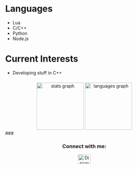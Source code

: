 # Languages
- Lua
- C/C++
- Python
- Node.js

# Current Interests
- Developing stuff in C++

###
<div align="center">
  <img src="https://github-readme-stats.vercel.app/api?username=memelouse&hide_title=false&hide_rank=false&show_icons=true&include_all_commits=true&count_private=true&disable_animations=false&theme=dracula&locale=en&hide_border=false" height="150" alt="stats graph"  />
  <img src="https://github-readme-stats.vercel.app/api/top-langs?username=memelouse&locale=en&hide_title=false&layout=compact&card_width=320&langs_count=5&theme=dracula&hide_border=false" height="150" alt="languages graph"  />
</div>
###

<h3 align="center">Connect with me:</h3>
<p align="center">
<a href="https://discord.com/users/883709157864255539" target="blank"><img align="center" src="https://raw.githubusercontent.com/rahuldkjain/github-profile-readme-generator/master/src/images/icons/Social/discord.svg" alt="Discord" height="30" width="40" /></a>
</p>
